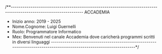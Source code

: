 /**-------------------------------------------------------------------------------------------------------------------
                                                          ACCADEMIA
* Inizio anno: 2019 - 2025
* Nome.Cognome: Luigi Guernelli
* Ruolo: Programmatore Informatico
* Mex: Benvenuti nel canale Accademia dove caricherà programmi scritti in diversi linguaggi
---------------------------------------------------------------------------------------------------------------------*/
